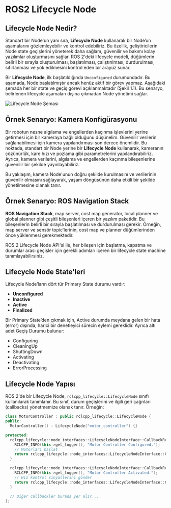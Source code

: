# ROS2 Lifecycle Node

## Lifecycle Node Nedir?
Standart bir Node'un yanı sıra, **Lifecycle Node** kullanarak bir Node’un aşamalarını gözlemleyebilir ve kontrol edebiliriz. Bu özellik, geliştiricilerin Node state geçişlerini yöneterek daha sağlam, güvenilir ve bakımı kolay yazılımlar oluşturmasını sağlar. ROS 2'deki lifecycle modeli, düğümlerin belirli bir sırayla oluşturulması, başlatılması, çalıştırılması, durdurulması, sıfırlanması ve yok edilmesini kontrol eden bir arayüz sunar. 

Bir **Lifecycle Node**, ilk başlatıldığında `Unconfigured` durumundadır. Bu aşamada, Node başlatılmıştır ancak henüz aktif bir görev yapmaz. Aşağıdaki şemada her bir state ve geçiş görevi açıklanmaktadır (Şekil 1.1). Bu senaryo, belirlenen lifecycle aşamaları dışına çıkmadan Node yönetimi sağlar.

![Lifecycle Node Şeması](link-to-image)

## Örnek Senaryo: Kamera Konfigürasyonu
Bir robotun nesne algılama ve engellerden kaçınma işlevlerini yerine getirmesi için bir kameraya bağlı olduğunu düşünelim. Güvenilir verilerin sağlanabilmesi için kamera yapılandırması son derece önemlidir. Bu noktada, standart bir Node yerine bir **Lifecycle Node** kullanarak, kameranın çözünürlük, kare hızı ve pozlama gibi parametrelerini yapılandırabiliriz. Ayrıca, kamera verilerini, algılama ve engellerden kaçınma bileşenlerine güvenilir bir şekilde yayınlayabiliriz.

Bu yaklaşım, kamera Node'unun doğru şekilde kurulmasını ve verilerinin güvenilir olmasını sağlayarak, yaşam döngüsünün daha etkili bir şekilde yönetilmesine olanak tanır.

## Örnek Senaryo: ROS Navigation Stack
**ROS Navigation Stack**, map server, cost map generator, local planner ve global planner gibi çeşitli bileşenleri içeren bir yazılım paketidir. Bu bileşenlerin belirli bir sırayla başlatılması ve durdurulması gerekir. Örneğin, map server ve sensör topic’lerinin, cost map ve planner düğümlerinden önce yüklenmesi gerekmektedir.

ROS 2 Lifecycle Node API'si ile, her bileşen için başlatma, kapatma ve durumlar arası geçişler için gerekli adımları içeren bir lifecycle state machine tanımlayabilirsiniz.

## Lifecycle Node State'leri
Lifecycle Node’ların dört tür Primary State durumu vardır:

- **Unconfigured**
- **Inactive**
- **Active**
- **Finalized**

Bir Primary State’den çıkmak için, Active durumda meydana gelen bir hata (error) dışında, harici bir denetleyici sürecin eylemi gereklidir. Ayrıca altı adet Geçiş Durumu bulunur:

- Configuring
- CleaningUp
- ShuttingDown
- Activating
- Deactivating
- ErrorProcessing

## Lifecycle Node Yapısı
ROS 2'de bir Lifecycle Node, `rclcpp_lifecycle::LifecycleNode` sınıfı kullanılarak tanımlanır. Bu sınıf, durum geçişlerini ve ilgili geri çağrıları (callbacks) yönetmemize olanak tanır. Örneğin:

```cpp
class MotorController : public rclcpp_lifecycle::LifecycleNode {
public:
  MotorController() : LifecycleNode("motor_controller") {}

protected:
  rclcpp_lifecycle::node_interfaces::LifecycleNodeInterface::CallbackReturn on_configure(const rclcpp_lifecycle::State &) {
    RCLCPP_INFO(this->get_logger(), "Motor Controller Configured.");
    // Motorları başlat
    return rclcpp_lifecycle::node_interfaces::LifecycleNodeInterface::CallbackReturn::SUCCESS;
  }

  rclcpp_lifecycle::node_interfaces::LifecycleNodeInterface::CallbackReturn on_activate(const rclcpp_lifecycle::State &) {
    RCLCPP_INFO(this->get_logger(), "Motor Controller Activated.");
    // Hız kontrol sinyallerini gönder
    return rclcpp_lifecycle::node_interfaces::LifecycleNodeInterface::CallbackReturn::SUCCESS;
  }

  // Diğer callbackler burada yer alır...
};
